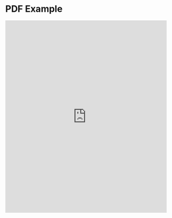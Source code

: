<!DOCTYPE html>
<html>
<head>
<title>PDF Example</title>
</head>
<body>
<h1>PDF Example</h1>
<embed src="https://github.com/user-attachments/files/17545420/DiagramasSimples01.pdf" type="application/pdf" width="100%" height="600px" />
</body>
</html>



